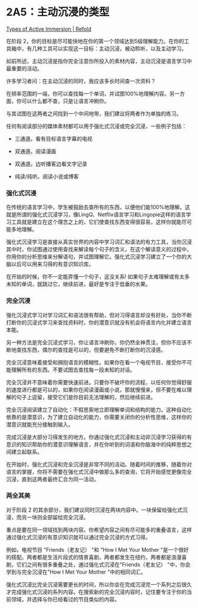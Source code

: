 # 2A5：主动沉浸的类型

[Types of Active Immersion | Refold](https://refold.la/roadmap/stage-2/a/types-of-active-immersion)

在阶段 2，你的目标是尽可能快地在你的第一个领域达到5级理解能力。在你的工具箱中，有几种工具可以实现这一目标：主动沉浸，被动聆听，以及主动学习。

如前所述，主动沉浸是指你完全注意你所投入的素材内容，主动沉浸是语言学习中最重要的活动。

许多学习者问：在主动沉浸的同时，我应该多长时间查一次资料？

在频率范围的一端，你可以查找每一个单词，并试图100%地理解内容。另一方面，你可以什么都不查，只是让语言冲刷你。

与其试图在这两者之间找到一个中间地带，我们建议将两者作为单独的练习。

任何有阅读部分的媒体素材都可以用于强化式沉浸或完全沉浸，一些例子包括：

- 三通道。看有目标语言字幕的电视

- 双通道。阅读漫画

- 双通道。边听播客边看文字记录

- 纯读/纯听。阅读小说或博客

### 强化式沉浸

在传统的语言学习中，学生被鼓励去查所有的东西，以便他们能100%地理解。这就是所谓的强化式沉浸学习，像LingQ、Netflix语言学习和Lingopie这样的语言学习工具就是建立在这个理念之上的，它们使查找东西变得很容易，这样你就能尽可能多地理解。

强化式沉浸学习是直接从真实世界的内容中学习词汇和语法的有力工具，当你沉浸其中时，你试图通过使用查找来解读每个句子的含义，在这个解读意义的过程中，你用你的分析思维来分解语句，并试图理解它。强化式沉浸学习建立了一个你的大脑以后可以用来习得的有意识知识库。

在开始的时候，你不一定能弄懂一个句子，这没关系! 如果句子太难理解或有太多未知的单词，就跳过它，继续前进，最好是专注于低垂的水果。

### 完全沉浸

强化沉浸式学习对学习词汇和语法很有帮助，但对习得语言却没有好处，当你不断打断你的沉浸式学习来查找资料时，你的潜意识就没有机会将语言内化并建立语言本能。

另一种方法是完全沉浸式学习，你让语言冲刷你，你仍然全神贯注，但你不应该不断地查找东西，偶尔的查找是可以的，但要避免不断打断你的沉浸感。

完全沉浸意味着接受和拥抱语言的模糊性。如果你在看一个电视节目，接受你不可能理解所有的东西。不要试图去查找每一段未知的对话。

完全沉浸并不意味着你需要快速前进。只要你不破坏你的流程，以任何你觉得舒服的速度进行都是可以的，如果你在阅读漫画或小说，那就慢慢来，但不要在难以理解的句子上逗留，接受它们是你目前无法理解的，然后继续前进。

完全沉浸阅读建立了自动化：不假思索地立即理解单词和结构的能力。这种自动化依靠的是潜意识，为了建立自动化的能力，你需要关闭你的分析性思维，这样你的潜意识就能充分接触到输入。

完成沉浸是大部分习得发生的地方。你通过强化式沉浸和主动非沉浸学习获得的有意识的知识帮助你的潜意识理解语言，并在你听到的词语和你脑海中的纯粹思想之间建立起联系。

在开始时，强化式沉浸和完全沉浸是非常不同的活动。随着时间的推移，随着你对语言的掌握，你将不需要在强化式沉浸中做那么多的查询，它将开始感觉更像完全沉浸，直到这两者最终汇合为同一活动。

### 两全其美

对于阶段 2 的其余部分，我们建议同时沉浸在两块内容中。一块保留给强化式沉浸，而另一块则全部留给完全沉浸。

重点是要在同一领域找到两块内容。你希望内容之间有尽可能多的重叠语言，这样通过强化式沉浸的有意识知识就可以通过完全沉浸的方式习得。

例如，电视节目 "Friends（老友记） "和 "How I Met Your Mother "是一个很好的搭配。两者都是生活片段式的情景喜剧，两者都发生在纽约，两者都是浪漫喜剧，它们之间有很多重叠之处，通过强化式沉浸在"Friends（老友记） "中，你会学到与完全沉浸在"How I Met Your Mother "中的相同词汇。

强化式沉浸比完全沉浸需要更长的时间，所以你会在完成沉浸完一个系列之后很久才完成强化式沉浸的系列内容。在搜索新的完全沉浸内容时，记住要专注于你的当前领域，并选择与你已经看过的节目类似的内容。